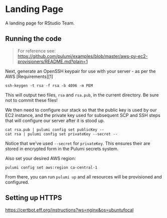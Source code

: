 # Landing Page

A landing page for RStudio Team.

## Running the code

> For reference see: <https://github.com/pulumi/examples/blob/master/aws-py-ec2-provisioners/README.md?plain=1>

Next, generate an OpenSSH keypair for use with your server - as per the AWS [Requirements][1]

```
ssh-keygen -t rsa -f rsa -b 4096 -m PEM
```

This will output two files, `rsa` and `rsa.pub`, in the current directory. Be sure not to commit these files!

We then need to configure our stack so that the public key is used by our EC2 instance, and the private key used
for subsequent SCP and SSH steps that will configure our server after it is stood up.

```
cat rsa.pub | pulumi config set publicKey --
cat rsa | pulumi config set privateKey --secret --
```

Notice that we've used `--secret` for `privateKey`. This ensures their are stored in encrypted form in the Pulumi secrets system.

Also set your desired AWS region:

```
pulumi config set aws:region ca-central-1
```

From there, you can run `pulumi up` and all resources will be provisioned and configured.

## Setting up HTTPS

<https://certbot.eff.org/instructions?ws=nginx&os=ubuntufocal>
